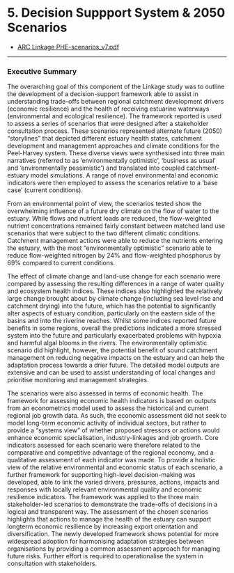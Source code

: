 # 5. Decision Suppport System & 2050 Scenarios
- [ARC Linkage PHE-scenarios_v7.pdf](https://github.com/AquaticEcoDynamics/Peel_ARC/blob/master/Documents/5.%20Decision%20Suppport%20System%20%26%202050%20Scenarios/ARC%20Linkage%20PHE-scenarios_v7.pdf)

---

### Executive Summary

The overarching goal of this component of the Linkage study was to outline the development of a
decision-support framework able to assist in understanding trade-offs between regional catchment
development drivers (economic resilience) and the health of receiving estuarine waterways
(environmental and ecological resilience). The framework reported is used to assess a series of
scenarios that were designed after a stakeholder consultation process. These scenarios represented
alternate future (2050) “storylines” that depicted different estuary health states, catchment
development and management approaches and climate conditions for the Peel-Harvey system. These
diverse views were synthesised into three main narratives (referred to as ‘environmentally optimistic’,
‘business as usual’ and ‘environmentally pessimistic’) and translated into coupled catchment-estuary
model simulations. A range of novel environmental and economic indicators were then employed to
assess the scenarios relative to a ‘base case’ (current conditions).

From an environmental point of view, the scenarios tested show the overwhelming influence of a
future dry climate on the flow of water to the estuary. While flows and nutrient loads are reduced, the
flow-weighted nutrient concentrations remained fairly constant between matched land use scenarios
that were subject to the two different climatic conditions. Catchment management actions were able
to reduce the nutrients entering the estuary, with the most “environmentally optimistic” scenario able
to reduce flow-weighted nitrogen by 24% and flow-weighted phosphorus by 69% compared to current
conditions.

The effect of climate change and land-use change for each scenario were compared by assessing the
resulting differences in a range of water quality and ecosystem health indices. These indices also
highlighted the relatively large change brought about by climate change (including sea level rise and
catchment drying) into the future, which has the potential to significantly alter aspects of estuary
condition, particularly on the eastern side of the basins and into the riverine reaches. Whilst some
indices reported future benefits in some regions, overall the predictions indicated a more stressed
system into the future and particularly exacerbated problems with hypoxia and harmful algal blooms
in the rivers. The environmentally optimistic scenario did highlight, however, the potential benefit of
sound catchment management on reducing negative impacts on the estuary and can help the
adaptation process towards a drier future. The detailed model outputs are extensive and can be used to
assist understanding of local changes and prioritise monitoring and management strategies.

The scenarios were also assessed in terms of economic health. The framework for assessing economic
health indicators is based on outputs from an econometrics model used to assess the historical and
current regional job growth data. As such, the economic assessment did not seek to model long-term
economic activity of individual sectors, but rather to provide a “systems view” of whether proposed
stressors or actions would enhance economic specialisation, industry-linkages and job growth. Core
indicators assessed for each scenario were therefore related to the comparative and competitive
advantage of the regional economy, and a qualitative assessment of each indicator was made.
To provide a holistic view of the relative environmental and economic status of each scenario, a
further framework for supporting high-level decision-making was developed, able to link the varied
drivers, pressures, actions, impacts and responses with locally relevant environmental quality and
economic resilience indicators. The framework was applied to the three main stakeholder-led
scenarios to demonstrate the trade-offs of decisions in a logical and transparent way. The assessment
of the chosen scenarios highlights that actions to manage the health of the estuary can support longterm
economic resilience by increasing export orientation and diversification. The newly developed
framework shows potential for more widespread adoption for harmonising adaptation strategies between organisations by providing a common assessment approach for managing future risks.
Further effort is required to operationalise the system in consultation with stakeholders.
